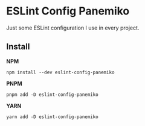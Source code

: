 # ESLint Config Panemiko

Just some ESLint configuration I use in every project.

## Install

**NPM**
```shell
npm install --dev eslint-config-panemiko
```

**PNPM**
```shell
pnpm add -D eslint-config-panemiko
```

**YARN**
```shell
yarn add -D eslint-config-panemiko
```
